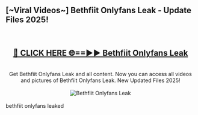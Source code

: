 <h2>[~Viral Videos~] Bethfiit Onlyfans Leak - Update Files 2025!</h2>
<br>
<div align="center">
<h2><a href="https://betterlinks.top/A2PfLJ" rel="nofollow">🔴 CLICK HERE 🌐==►► Bethfiit Onlyfans Leak</a></h2>
<br>
Get Bethfiit Onlyfans Leak and all content. Now you can access all videos and pictures of Bethfiit Onlyfans Leak. New Updated Files 2025!
<br>
<br>
<a href="https://betterlinks.top/A2PfLJ" rel="nofollow" data-target="animated-image.originalLink"><img src="https://i.ibb.co.com/WyWwxjT/player-gif2.gif" alt="Bethfiit Onlyfans Leak" style="max-width: 100%; display: inline-block;" data-target="animated-image.originalImage"></a>
</div>
<br>
bethfiit onlyfans leaked